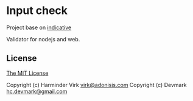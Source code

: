 # Input check
Project base on [indicative](https://github.com/poppinss/indicative) 

Validator for nodejs and web.



## License

[The MIT License](http://opensource.org/licenses/MIT)

Copyright (c) Harminder Virk <virk@adonisjs.com>
Copyright (c) Devmark <hc.devmark@gmail.com>
